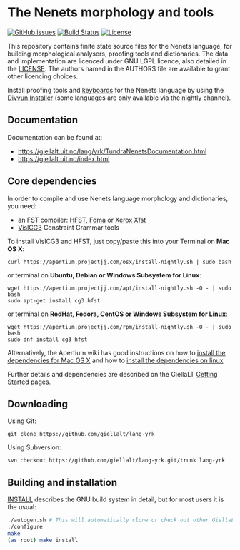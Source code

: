 The Nenets morphology and tools
==========================================

[![GitHub issues](https://img.shields.io/github/issues-raw/giellalt/lang-yrk)](https://github.com/giellalt/lang-yrk/issues)
[![Build Status](https://github.com/giellalt/lang-yrk/workflows/Speller%20CI+CD/badge.svg)](https://github.com/giellalt/lang-yrk/actions)
[![License](https://img.shields.io/github/license/giellalt/lang-yrk)](https://github.com/giellalt/lang-yrk/blob/main/LICENSE)

This repository contains finite state source files for the Nenets language,
for building morphological analysers, proofing tools
and dictionaries. The data and implementation are licenced under GNU LGPL
licence, also detailed in the
[LICENSE](https://github.com/giellalt/lang-yrk/blob/main/LICENSE). The
authors named in the AUTHORS file are available to grant other licencing
choices.

Install proofing tools and [keyboards](https://github.com/giellalt/keyboard-yrk)
for the Nenets language by using the [Divvun Installer](http://divvun.no)
(some languages are only available via the nightly channel).

Documentation
-------------

Documentation can be found at:

-   <https://giellalt.uit.no/lang/yrk/TundraNenetsDocumentation.html>
-   <https://giellalt.uit.no/index.html>

Core dependencies
-----------------

In order to compile and use Nenets language morphology and
dictionaries, you need:

- an FST compiler: [HFST](https://github.com/hfst/hfst), [Foma](https://github.com/mhulden/foma) or [Xerox Xfst](https://web.stanford.edu/~laurik/fsmbook/home.html)
- [VislCG3](https://visl.sdu.dk/svn/visl/tools/vislcg3/trunk) Constraint Grammar tools

To install VislCG3 and HFST, just copy/paste this into your Terminal on **Mac OS X**:

```
curl https://apertium.projectjj.com/osx/install-nightly.sh | sudo bash
```

or terminal on **Ubuntu, Debian or Windows Subsystem for Linux**:

```
wget https://apertium.projectjj.com/apt/install-nightly.sh -O - | sudo bash
sudo apt-get install cg3 hfst
```

or terminal on **RedHat, Fedora, CentOS or Windows Subsystem for Linux**:

```
wget https://apertium.projectjj.com/rpm/install-nightly.sh -O - | sudo bash
sudo dnf install cg3 hfst
```

Alternatively, the Apertium wiki has good instructions on how to [install the dependencies for Mac
OS X](https://wiki.apertium.org/wiki/Apertium_on_Mac_OS_X) and how to [install
the dependencies on
linux](https://wiki.apertium.org/wiki/Installation_of_grammar_libraries)

Further details and dependencies are described on the GiellaLT [Getting Started](https://giellalt.uit.no/infra/GettingStarted.html) pages.

Downloading
-----------

Using Git:
```
git clone https://github.com/giellalt/lang-yrk
```

Using Subversion:
```
svn checkout https://github.com/giellalt/lang-yrk.git/trunk lang-yrk
```

Building and installation
-------------------------

[INSTALL](https://github.com/giellalt/lang-yrk/blob/main/INSTALL)
describes the GNU build system in detail, but for most users it is the usual:

```sh
./autogen.sh # This will automatically clone or check out other GiellaLT dependencies
./configure
make
(as root) make install
```
